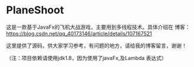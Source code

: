 # PlaneShoot

这是一款基于JavaFx的飞机大战游戏，主要用到多线程技术。具体介绍在 博客：
https://blog.csdn.net/qq_40173146/article/details/107167521

这里提供了源码，供大家学习参考，有问题的地方，请给我的博客留言，谢谢！

（注：项目依赖请使用jdk1.8，因为使用了javaFx,及Lambda 表达式）